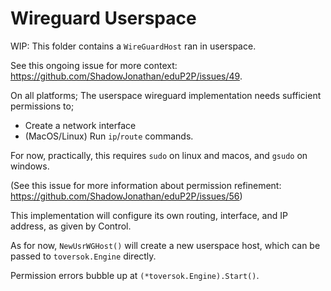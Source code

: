 # Wireguard Userspace

WIP: This folder contains a `WireGuardHost` ran in userspace. 

See this ongoing issue for more context: https://github.com/ShadowJonathan/eduP2P/issues/49.

On all platforms; The userspace wireguard implementation needs sufficient permissions to;
- Create a network interface
- (MacOS/Linux) Run `ip`/`route` commands.

For now, practically, this requires `sudo` on linux and macos, and `gsudo` on windows.

(See this issue for more information about permission refinement: https://github.com/ShadowJonathan/eduP2P/issues/56)

This implementation will configure its own routing, interface, and IP address, as given by Control.

As for now, `NewUsrWGHost()` will create a new userspace host, which can be passed to `toversok.Engine` directly.

Permission errors bubble up at `(*toversok.Engine).Start()`.